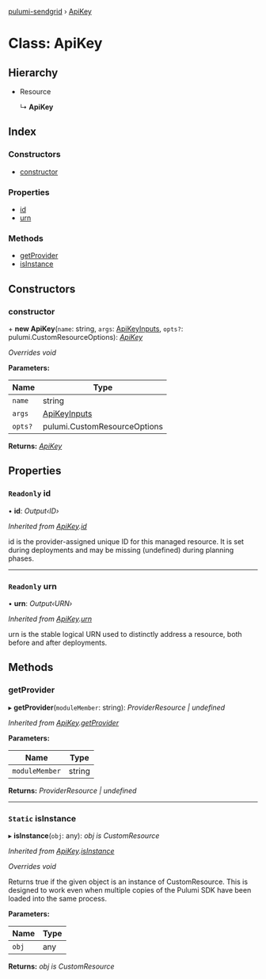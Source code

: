 [pulumi-sendgrid](../README.md) › [ApiKey](apikey.md)

# Class: ApiKey

## Hierarchy

* Resource

  ↳ **ApiKey**

## Index

### Constructors

* [constructor](apikey.md#constructor)

### Properties

* [id](apikey.md#readonly-id)
* [urn](apikey.md#readonly-urn)

### Methods

* [getProvider](apikey.md#getprovider)
* [isInstance](apikey.md#static-isinstance)

## Constructors

###  constructor

\+ **new ApiKey**(`name`: string, `args`: [ApiKeyInputs](../interfaces/apikeyinputs.md), `opts?`: pulumi.CustomResourceOptions): *[ApiKey](apikey.md)*

*Overrides void*

**Parameters:**

Name | Type |
------ | ------ |
`name` | string |
`args` | [ApiKeyInputs](../interfaces/apikeyinputs.md) |
`opts?` | pulumi.CustomResourceOptions |

**Returns:** *[ApiKey](apikey.md)*

## Properties

### `Readonly` id

• **id**: *Output‹ID›*

*Inherited from [ApiKey](apikey.md).[id](apikey.md#readonly-id)*

id is the provider-assigned unique ID for this managed resource.  It is set during
deployments and may be missing (undefined) during planning phases.

___

### `Readonly` urn

• **urn**: *Output‹URN›*

*Inherited from [ApiKey](apikey.md).[urn](apikey.md#readonly-urn)*

urn is the stable logical URN used to distinctly address a resource, both before and after
deployments.

## Methods

###  getProvider

▸ **getProvider**(`moduleMember`: string): *ProviderResource | undefined*

*Inherited from [ApiKey](apikey.md).[getProvider](apikey.md#getprovider)*

**Parameters:**

Name | Type |
------ | ------ |
`moduleMember` | string |

**Returns:** *ProviderResource | undefined*

___

### `Static` isInstance

▸ **isInstance**(`obj`: any): *obj is CustomResource*

*Inherited from [ApiKey](apikey.md).[isInstance](apikey.md#static-isinstance)*

*Overrides void*

Returns true if the given object is an instance of CustomResource.  This is designed to work even when
multiple copies of the Pulumi SDK have been loaded into the same process.

**Parameters:**

Name | Type |
------ | ------ |
`obj` | any |

**Returns:** *obj is CustomResource*
